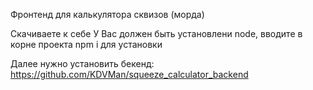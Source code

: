 Фронтенд для калькулятора сквизов (морда)

Скачиваете к себе
У Вас должен быть установлени node,
вводите в корне проекта npm i для установки

Далее нужно установить бекенд: https://github.com/KDVMan/squeeze_calculator_backend
